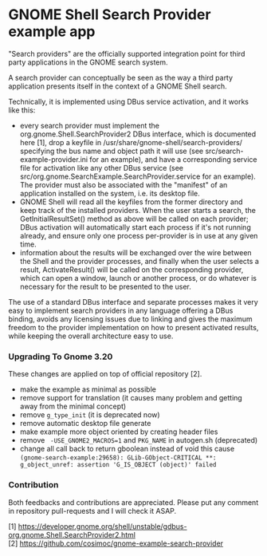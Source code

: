 GNOME Shell Search Provider example app
=======================================

"Search providers" are the officially supported integration point for
third party applications in the GNOME search system.

A search provider can conceptually be seen as the way a third party
application presents itself in the context of a GNOME Shell search.

Technically, it is implemented using DBus service activation, and it
works like this:
- every search provider must implement the
org.gnome.Shell.SearchProvider2 DBus interface, which is documented here
[1], drop a keyfile in /usr/share/gnome-shell/search-providers/
specifying the bus name and object path it will use (see
src/search-example-provider.ini for an example), and have a corresponding
service file for activation like any other DBus service (see
src/org.gnome.SearchExample.SearchProvider.service for an example).
The provider must also be associated with the "manifest" of an application
installed on the system, i.e. its desktop file.
- GNOME Shell will read all the keyfiles from the former directory and
keep track of the installed providers. When the user starts a search,
the GetInitialResultSet() method as above will be called on each
provider; DBus activation will automatically start each process if it's
not running already, and ensure only one process per-provider is in use
at any given time.
- information about the results will be exchanged over the wire between
the Shell and the provider processes, and finally when the user selects
a result, ActivateResult() will be called on the corresponding provider,
which can open a window, launch or another process, or do whatever is
necessary for the result to be presented to the user.

The use of a standard DBus interface and separate processes makes it
very easy to implement search providers in any language offering a DBus
binding, avoids any licensing issues due to linking and gives the
maximum freedom to the provider implementation on how to present
activated results, while keeping the overall architecture easy to use.

### Upgrading To Gnome 3.20
These changes are applied on top of official repository [2].
- make the example as minimal as possible
- remove support for translation (it causes many problem and getting away from the minimal concept)
- remove `g_type_init` (it is deprecated now)
- remove automatic desktop file generate
- make example more object oriented by creating header files
- remove ` -USE_GNOME2_MACROS=1` and `PKG_NAME` in autogen.sh (deprecated)
- change all call back to return gboolean instead of void
	this cause  `(gnome-search-example:29658): GLib-GObject-CRITICAL **: g_object_unref: assertion 'G_IS_OBJECT (object)' failed`
	
	
### Contribution
Both feedbacks and contributions are appreciated. Please put any comment in repository pull-requests and I will check it ASAP.

[1] https://developer.gnome.org/shell/unstable/gdbus-org.gnome.Shell.SearchProvider2.html  
[2] https://github.com/cosimoc/gnome-example-search-provider
